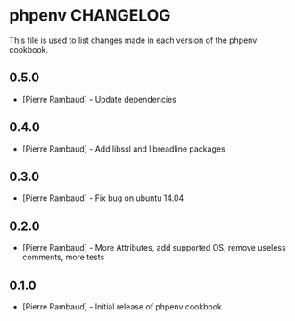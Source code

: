 # phpenv CHANGELOG

This file is used to list changes made in each version of the phpenv cookbook.

## 0.5.0

- [Pierre Rambaud] - Update dependencies

## 0.4.0

- [Pierre Rambaud] - Add libssl and libreadline packages

## 0.3.0

- [Pierre Rambaud] - Fix bug on ubuntu 14.04

## 0.2.0

- [Pierre Rambaud] - More Attributes, add supported OS, remove useless comments, more tests

## 0.1.0

- [Pierre Rambaud] - Initial release of phpenv cookbook
